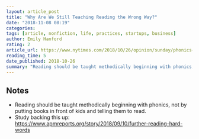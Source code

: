 ```yaml
---
layout: article_post
title: "Why Are We Still Teaching Reading the Wrong Way?"
date: "2018-11-08 08:19"
categories:
tags: [article, nonfiction, life, practices, startups, business]
author: Emily Hanford
rating: 2
article_url: https://www.nytimes.com/2018/10/26/opinion/sunday/phonics-teaching-reading-wrong-way.html
reading_time: 5
date_published: 2018-10-26
summary: "Reading should be taught methodically beginning with phonics, not by putting books in front of kids and telling them to read."
---
```


## Notes

* Reading should be taught methodically beginning with phonics, not by putting
  books in front of kids and telling them to read.
* Study backing this up: https://www.apmreports.org/story/2018/09/10/further-reading-hard-words

